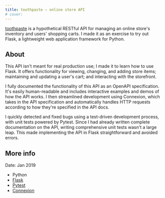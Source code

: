 ```yaml
---
title: toothpaste — online store API
# cover:
---
```

[toothpaste](https://github.com/JonLiuFYI/toothpaste) is a hypothetical RESTful API for managing an online store's inventory and users' shopping carts. I made it as an exercise to try out Flask, a lightweight web application framework for Python.
<!--more-->

## About
This API isn't meant for real production use; I made it to learn how to use Flask. It offers functionality for viewing, changing, and adding store items; maintaining and updating a user's cart; and interacting with the storefront.

I fully documented the functionality of this API as an OpenAPI specification. It's easily human-readable and includes interactive examples and demos of how the API works. I then streamlined development using Connexion, which takes in the API specification and automatically handles HTTP requests according to how they're specified in the API docs.

I quickly detected and fixed bugs using a test-driven development process, with unit tests powered by Pytest. Since I had already written complete documentation on the API, writing comprehensive unit tests wasn't a large leap. This made implementing the API in Flask straightforward and avoided errors.

## More info
Date: Jan 2019

* Python
* [Flask](https://github.com/pallets/flask)
* [Pytest](https://docs.pytest.org/en/latest/)
* [Connexion](https://connexion.readthedocs.io/en/latest/)

